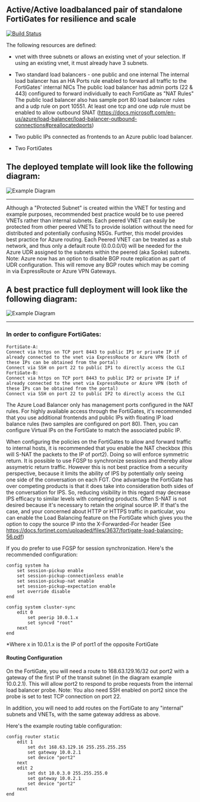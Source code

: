 ## Active/Active loadbalanced pair of standalone FortiGates for resilience and scale

[![Build Status](https://dev.azure.com/jvh-2520/Fortinet-Azure/_apis/build/status/jvhoof.fortinet-azure-solutions?branchName=master)](https://dev.azure.com/jvh-2520/Fortinet-Azure/_build/latest?definitionId=1&branchName=master)


The following resources are defined:
- vnet with three subnets
                or allows an existing vnet of your selection.  If using an existing vnet, it must already have 3 subnets.
                
- Two standard load balancers - one public and one internal
                The internal load balancer has an HA Ports rule enabled to forward all traffic to the FortiGates' internal NICs
                The public load balancer has admin ports (22 & 443) configured to forward individually to each FortiGate as "NAT Rules"
                The public load balancer also has sample port 80 load balancer rules and a udp rule on port 10551.  At least one tcp and one udp rule must be enabled to allow outbound SNAT (https://docs.microsoft.com/en-us/azure/load-balancer/load-balancer-outbound-connections#preallocatedports)
                
- Two public IPs connected as frontends to an Azure public load balancer.

- Two FortiGates

The deployed template will look like the following diagram:
---

![Example Diagram](https://raw.githubusercontent.com/fortinetclouddev/FortiGate-HA-for-Azure/EastWestHA2.1/diagram1.png)

---

Although a "Protected Subnet" is created within the VNET for testing and example purposes, recommended best practice would be to use peered VNETs rather than internal subnets.  Each peered VNET can easily be protected from other peered VNETs to provide isolation without the need for distributed and potentially confusing NSGs.  Further, this model provides best practice for Azure routing.  Each Peered VNET can be treated as a stub network, and thus only a default route (0.0.0.0/0) will be needed for the Azure UDR assigned to the subnets within the peered (aka Spoke) subnets.  Note: Azure now has an option to disable BGP route replication as part of UDR configuration.  This will remove any BGP routes which may be coming in via ExpressRoute or Azure VPN Gateways.

A best practice full deployment will look like the following diagram:
---

![Example Diagram](https://raw.githubusercontent.com/fortinetclouddev/FortiGate-HA-for-Azure/EastWestHA2.1/diagram2.png)

---

### In order to configure FortiGates:

    FortiGate-A:
    Connect via https on TCP port 8443 to public IP1 or private IP if already connected to the vnet via ExpressRoute or Azure VPN (both of these IPs can be obtained from the portal)
    Connect via SSH on port 22 to public IP1 to directly access the CLI
    FortiGate-B:
    Connect via https on TCP port 8443 to public IP2 or private IP if already connected to the vnet via ExpressRoute or Azure VPN (both of these IPs can be obtained from the portal)
    Connect via SSH on port 22 to public IP2 to directly access the CLI

The Azure Load Balancer only has management ports configured in the NAT rules.  For highly available access through the FortiGates, it's recommended that you use additional frontends and public IPs with floating IP load balance rules (two samples are configured on port 80).  Then, you can configure Virtual IPs on the FortiGate to match the associated public IP.

When configuring the policies on the FortiGates to allow and forward traffic to internal hosts, it is recommended that you enable the NAT checkbox (this will S-NAT the packets to the IP of port2).  Doing so will enforce symmetric return.  It is possible to use FGSP  to synchronize sessions and thereby allow assymetric return traffic. However this is not best practice from a security perspective, because it limits the ability of IPS by potentially only seeing one side of the conversation on each FGT.  One advantage the FortiGate has over competing products is that it does take into consideration both sides of the conversation for IPS.  So, reducing visibility in this regard may decrease IPS efficacy to similar levels with competing products.  Often S-NAT is not desired because it's necessary to retain the original source IP.  If that's the case, and your concerned about HTTP or HTTPS traffic in particular, you can enable the Load Balancing feature on the FortiGate which gives you the option to copy the source IP into the X-Forwarded-For header (See https://docs.fortinet.com/uploaded/files/3637/fortigate-load-balancing-56.pdf)

If you do prefer to use FGSP for session synchronization.  Here's the recommended configuration:

    config system ha
        set session-pickup enable
        set session-pickup-connectionless enable
        set session-pickup-nat enable
        set session-pickup-expectation enable
        set override disable
    end

    config system cluster-sync
        edit 0
            set peerip 10.0.1.x
            set syncvd "root"
        next
    end

*Where x in 10.0.1.x is the IP of port1 of the opposite FortiGate

#### Routing Configuration

On the FortiGate, you will need a route to 168.63.129.16/32 out port2 with a gateway of the first IP of the transit subnet (in the diagram example 10.0.2.1).  This will allow port2 to respond to probe requests from the internal load balancer probe.  Note: You also need SSH enabled on port2 since the probe is set to test TCP connection on port 22.

In addition, you will need to add routes on the FortiGate to any "internal" subnets and VNETs, with the same gateway address as above.

Here's the example routing table configuration:

    config router static
        edit 1
            set dst 168.63.129.16 255.255.255.255
            set gateway 10.0.2.1
            set device "port2"
        next
        edit 2
            set dst 10.0.3.0 255.255.255.0
            set gateway 10.0.2.1
            set device "port2"
        next
    end





